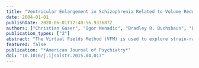 ```yaml
---
title: "Ventricular Enlargement in Schizophrenia Related to Volume Reduction ..."
date: 2004-01-01
publishDate: 2020-06-01T12:40:56.933687Z
authors: ["Christian Gaser", "Igor Nenadic", "Bradley R. Buchsbaun", "Erin A. Hazlett", "Monte S. Buchsbaum"]
publication_types: ["2"]
abstract: "The Virtual Fields Method (VFM) is used to explore strain-rate dependent mechanical properties of a hyperelastic material. In this method, the principle of virtual work is constructed to inversely obtain the Young's modulus and Poisson's ratio of a given material from optical measurements of displacement obtained during a dynamic loading event. The virtual displacement field is designed so that acceleration fields, and thereby inertial forces, are used to calculate the material properties, and the traction force term in the principle of virtual work can be eliminated. Experimentally, this means that no force measurements are required during dynamic loading. Prior to the experimental investigations, a simple analytical calculation and finite element model were used in order to simulate the method; the output from the VFM showed good agreement with the given material coefficients. For the experimental work, pure silicone rubber was chosen as a model material. This rubber was tested in tension using a drop-weight apparatus at a medium strain rate (c.a. 160 s-1), using high speed photography and Digital Image Correlation to provide strain and acceleration data which were subsequently analyzed by use of the VFM. By using static pre-stretching prior to the dynamic load, the hyperelastic behavior can be investigated up to large strains, even though the dynamic loading itself only has a small strain amplitude. By optimizing the differential one-term Ogden model to modulus estimations at each of the pre-stretching locations, the nonlinear stress-strain curves were reconstructed. The initial modulus change between these dynamic experiments and quasi-static tests was compared to the storage modulus increment obtained from DMA tests on the same material."
featured: false
publication: "*American Journal of Psychiatry*"
doi: "10.1016/j.ijsolstr.2015.04.017"
---
```


